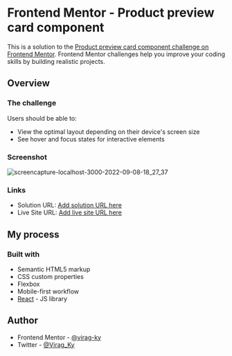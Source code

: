 # Frontend Mentor - Product preview card component 

This is a solution to the [Product preview card component challenge on Frontend Mentor](https://www.frontendmentor.io/challenges/product-preview-card-component-GO7UmttRfa). Frontend Mentor challenges help you improve your coding skills by building realistic projects.


## Overview

### The challenge

Users should be able to:

- View the optimal layout depending on their device's screen size
- See hover and focus states for interactive elements

### Screenshot
![screencapture-localhost-3000-2022-09-08-18_27_37](https://user-images.githubusercontent.com/79658534/189163532-c8c74aba-e1bd-4d03-92ba-aebed17a87ea.png)

### Links

- Solution URL: [Add solution URL here](https://your-solution-url.com)
- Live Site URL: [Add live site URL here](https://your-live-site-url.com)

## My process

### Built with

- Semantic HTML5 markup
- CSS custom properties
- Flexbox
- Mobile-first workflow
- [React](https://reactjs.org/) - JS library

## Author

- Frontend Mentor - [@virag-ky](https://www.frontendmentor.io/profile/virag-ky)
- Twitter - [@Virag_Ky](https://www.twitter.com/Virag_Ky)



